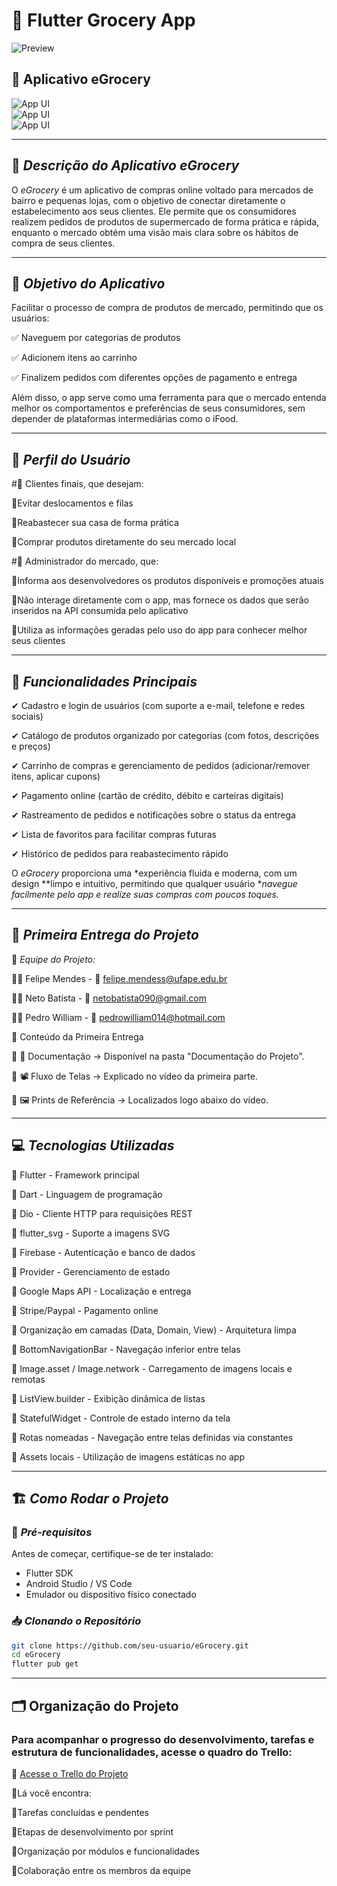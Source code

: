 # 🛒 Flutter Grocery App 

![Preview](/gif.gif)  

## 📱 Aplicativo eGrocery  

![App UI](/ui.png)  
![App UI](/g_0.png)  
![App UI](/g_1.png)  

---

## 📌 *Descrição do Aplicativo eGrocery*  
O *eGrocery* é um aplicativo de compras online voltado para mercados de bairro e pequenas lojas, com o objetivo de conectar diretamente o estabelecimento aos seus clientes. Ele permite que os consumidores realizem pedidos de produtos de supermercado de forma prática e rápida, enquanto o mercado obtém uma visão mais clara sobre os hábitos de compra de seus clientes.  

---

## 🎯 *Objetivo do Aplicativo*  
Facilitar o processo de compra de produtos de mercado, permitindo que os usuários:

✅ Naveguem por categorias de produtos

✅ Adicionem itens ao carrinho

✅ Finalizem pedidos com diferentes opções de pagamento e entrega


Além disso, o app serve como uma ferramenta para que o mercado entenda melhor os comportamentos e preferências de seus consumidores, sem depender de plataformas intermediárias como o iFood. 

---

## 👥 *Perfil do Usuário*  
#🔹 Clientes finais, que desejam:

   🔹Evitar deslocamentos e filas
    
   🔹Reabastecer sua casa de forma prática
    
   🔹Comprar produtos diretamente do seu mercado local
    
#🔹 Administrador do mercado, que:

   🔹Informa aos desenvolvedores os produtos disponíveis e promoções atuais
    
   🔹Não interage diretamente com o app, mas fornece os dados que serão inseridos na API consumida pelo aplicativo
    
   🔹Utiliza as informações geradas pelo uso do app para conhecer melhor seus clientes  
    
---

## 🚀 *Funcionalidades Principais*  

✔ Cadastro e login de usuários (com suporte a e-mail, telefone e redes sociais)

✔ Catálogo de produtos organizado por categorias (com fotos, descrições e preços)

✔ Carrinho de compras e gerenciamento de pedidos (adicionar/remover itens, aplicar cupons)

✔ Pagamento online (cartão de crédito, débito e carteiras digitais)

✔ Rastreamento de pedidos e notificações sobre o status da entrega

✔ Lista de favoritos para facilitar compras futuras

✔ Histórico de pedidos para reabastecimento rápido 

O *eGrocery* proporciona uma *experiência fluida e moderna, com um design **limpo e intuitivo, permitindo que qualquer usuário **navegue facilmente pelo app e realize suas compras com poucos toques.*  

---

## 📌 *Primeira Entrega do Projeto*  

📌 *Equipe do Projeto:*  

👨‍💻 Felipe Mendes - 📩 felipe.mendess@ufape.edu.br

👨‍💻 Neto Batista - 📩 netobatista090@gmail.com

👨‍💻 Pedro William - 📩 pedrowilliam014@hotmail.com

📂 Conteúdo da Primeira Entrega

📄 📑 Documentação → Disponível na pasta "Documentação do Projeto".

🎥 📽️ Fluxo de Telas → Explicado no vídeo da primeira parte.

📸 🖼️ Prints de Referência → Localizados logo abaixo do vídeo. 

---

## 💻 *Tecnologias Utilizadas*  
🔹 Flutter - Framework principal

🔹 Dart - Linguagem de programação

🔹 Dio - Cliente HTTP para requisições REST

🔹 flutter_svg - Suporte a imagens SVG

🔹 Firebase - Autenticação e banco de dados

🔹 Provider - Gerenciamento de estado

🔹 Google Maps API - Localização e entrega

🔹 Stripe/Paypal - Pagamento online

🔹 Organização em camadas (Data, Domain, View) - Arquitetura limpa

🔹 BottomNavigationBar - Navegação inferior entre telas

🔹 Image.asset / Image.network - Carregamento de imagens locais e remotas

🔹 ListView.builder - Exibição dinâmica de listas

🔹 StatefulWidget - Controle de estado interno da tela

🔹 Rotas nomeadas - Navegação entre telas definidas via constantes

🔹 Assets locais - Utilização de imagens estáticas no app

---

## 🏗 *Como Rodar o Projeto*  

### 🔧 *Pré-requisitos*  
Antes de começar, certifique-se de ter instalado:  
- Flutter SDK  
- Android Studio / VS Code  
- Emulador ou dispositivo físico conectado  

### 📥 *Clonando o Repositório*  
```bash
git clone https://github.com/seu-usuario/eGrocery.git
cd eGrocery
flutter pub get
```

---

## 🗂️ Organização do Projeto
### Para acompanhar o progresso do desenvolvimento, tarefas e estrutura de funcionalidades, acesse o quadro do Trello:

🔗 [Acesse o Trello do Projeto](https://trello.com/invite/b/67fe7bfbdcd9d399e88e4a06/ATTI3acbec4657954482677b2710a33b4563A21F8B8E/damhttps://trello.com/invite/b/67fe7bfbdcd9d399e88e4a06/ATTI3acbec4657954482677b2710a33b4563A21F8B8E/dam)

🔹Lá você encontra:

🔹Tarefas concluídas e pendentes

🔹Etapas de desenvolvimento por sprint

🔹Organização por módulos e funcionalidades

🔹Colaboração entre os membros da equipe
